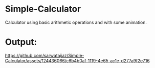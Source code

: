 # Simple-Calculator
Calculator using basic arithmetic operations and with some animation.
# Output:


https://github.com/sarwataijaz/Simple-Calculator/assets/124436066/c6b4b0af-1119-4e65-ac1e-d277a9f2e716




